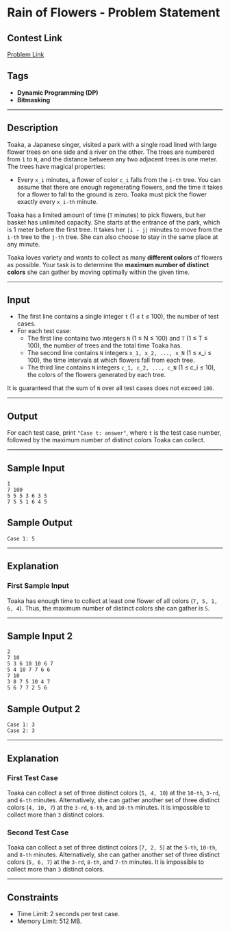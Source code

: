 # Rain of Flowers - Problem Statement

## Contest Link
[Problem Link](https://toph.co/contests/training/rxbqtb6)

## Tags
- **Dynamic Programming (DP)**
- **Bitmasking**

---

## Description

Toaka, a Japanese singer, visited a park with a single road lined with large flower trees on one side and a river on the other. The trees are numbered from `1` to `N`, and the distance between any two adjacent trees is one meter. The trees have magical properties:

- Every `x_i` minutes, a flower of color `c_i` falls from the `i-th` tree. You can assume that there are enough regenerating flowers, and the time it takes for a flower to fall to the ground is zero. Toaka must pick the flower exactly every `x_i-th` minute.

Toaka has a limited amount of time (`T` minutes) to pick flowers, but her basket has unlimited capacity. She starts at the entrance of the park, which is 1 meter before the first tree. It takes her `|i - j|` minutes to move from the `i-th` tree to the `j-th` tree. She can also choose to stay in the same place at any minute.

Toaka loves variety and wants to collect as many **different colors** of flowers as possible. Your task is to determine the **maximum number of distinct colors** she can gather by moving optimally within the given time.

---

## Input

- The first line contains a single integer `t` (1 ≤ t ≤ 100), the number of test cases.
- For each test case:
  - The first line contains two integers `N` (1 ≤ N ≤ 100) and `T` (1 ≤ T ≤ 100), the number of trees and the total time Toaka has.
  - The second line contains `N` integers `x_1, x_2, ..., x_N` (1 ≤ x_i ≤ 100), the time intervals at which flowers fall from each tree.
  - The third line contains `N` integers `c_1, c_2, ..., c_N` (1 ≤ c_i ≤ 10), the colors of the flowers generated by each tree.

It is guaranteed that the sum of `N` over all test cases does not exceed `100`.

---

## Output

For each test case, print `"Case t: answer"`, where `t` is the test case number, followed by the maximum number of distinct colors Toaka can collect.

---

## Sample Input

```
1
7 100
5 5 5 3 6 3 5
7 5 5 1 6 4 5
```

## Sample Output

```
Case 1: 5
```

---

## Explanation

### First Sample Input
Toaka has enough time to collect at least one flower of all colors (`7, 5, 1, 6, 4`). Thus, the maximum number of distinct colors she can gather is `5`.

---

## Sample Input 2

```
2
7 10
5 3 6 10 10 6 7
5 4 10 7 7 6 6
7 10
3 8 7 5 10 4 7
5 6 7 7 2 5 6
```

## Sample Output 2

```
Case 1: 3
Case 2: 3
```

---

## Explanation

### First Test Case
Toaka can collect a set of three distinct colors (`5, 4, 10`) at the `10-th`, `3-rd`, and `6-th` minutes. Alternatively, she can gather another set of three distinct colors (`4, 10, 7`) at the `3-rd`, `6-th`, and `10-th` minutes. It is impossible to collect more than `3` distinct colors.

### Second Test Case
Toaka can collect a set of three distinct colors (`7, 2, 5`) at the `5-th`, `10-th`, and `8-th` minutes. Alternatively, she can gather another set of three distinct colors (`5, 6, 7`) at the `3-rd`, `8-th`, and `7-th` minutes. It is impossible to collect more than `3` distinct colors.

---

## Constraints

- Time Limit: 2 seconds per test case.
- Memory Limit: 512 MB.
